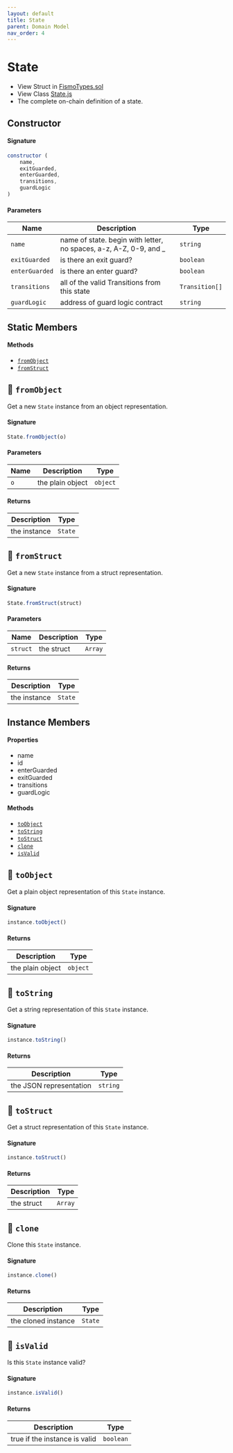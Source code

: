 ```yaml
---
layout: default
title: State
parent: Domain Model
nav_order: 4
---
```

# State
* View Struct in [FismoTypes.sol](https://github.com/cliffhall/Fismo/blob/main/contracts/domain/FismoTypes.sol#L28)
* View Class [State.js](https://github.com/cliffhall/Fismo/blob/main/scripts/domain/entity/State.js)
* The complete on-chain definition of a state.

## Constructor
#### Signature

```javascript
constructor (
    name, 
    exitGuarded, 
    enterGuarded, 
    transitions, 
    guardLogic
)
```

#### Parameters

| Name          | Description                                                       | Type           |
|---------------|-------------------------------------------------------------------|----------------|
| `name`          | name of state. begin with letter, no spaces, a-z, A-Z, 0-9, and _ | `string`       |
| `exitGuarded`   | is there an exit guard?                                           | `boolean`      |
| `enterGuarded`  | is there an enter guard?                                          | `boolean`      |
| `transitions`   | all of the valid Transitions from this state                      | `Transition[]` |
| `guardLogic`    | address of guard logic contract  | `string`       |

## Static Members
#### Methods
* [`fromObject`](#-fromobject)
* [`fromStruct`](#-fromstruct)

## 🦠 `fromObject`
Get a new `State` instance from an object representation.

#### Signature
```javascript
State.fromObject(o)
```
#### Parameters

| Name     | Description      | Type   |
|----------|------------------|--------|
| `o`        | the plain object | `object` | 

#### Returns

| Description       | Type           |
|-------------------|----------------|
| the instance | `State` | 

## 🦠 `fromStruct`
Get a new `State` instance from a struct representation.

#### Signature
```javascript
State.fromStruct(struct)
```
#### Parameters

| Name   | Description | Type  |
|--------|-------------|-------|
| `struct` | the struct  | `Array` | 

#### Returns

| Description       | Type           |
|-------------------|----------------|
| the instance | `State` |

## Instance Members
#### Properties
* name
* id
* enterGuarded
* exitGuarded
* transitions
* guardLogic

#### Methods
* [`toObject`](#-toobject)
* [`toString`](#-tostring)
* [`toStruct`](#-tostruct)
* [`clone`](#-clone)
* [`isValid`](#-isvalid)

## 🦠 `toObject`
Get a plain object representation of this `State` instance.

#### Signature
```javascript
instance.toObject()
```

#### Returns

| Description       | Type   |
|-------------------|--------|
|  the plain object | `object` | 

## 🦠 `toString`
Get a string representation of this `State` instance.

#### Signature
```javascript
instance.toString()
```

#### Returns

| Description              | Type   |
|--------------------------|--------|
| the JSON representation | `string` | 

## 🦠 `toStruct`
Get a struct representation of this `State` instance.

#### Signature
```javascript
instance.toStruct()
```

#### Returns

| Description | Type  |
|-------------|-------|
| the struct  | `Array` | 

## 🦠 `clone`
Clone this `State` instance.

#### Signature
```javascript
instance.clone()
```

#### Returns

| Description         | Type           |
|---------------------|----------------|
| the cloned instance | `State` | 

## 🦠 `isValid`
Is this `State` instance valid?

#### Signature
```javascript
instance.isValid()
```

#### Returns

| Description                   | Type    |
|-------------------------------|---------|
| true if the instance is valid | `boolean` | 
